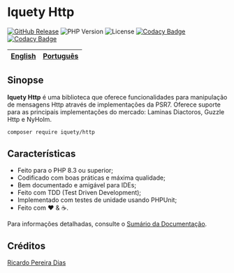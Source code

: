 # Iquety Http

[![GitHub Release](https://img.shields.io/github/release/iquety/http.svg)](https://github.com/iquety/http/releases/latest)
![PHP Version](https://img.shields.io/badge/php-%5E8.3-blue)
![License](https://img.shields.io/badge/license-MIT-blue)
[![Codacy Badge](https://app.codacy.com/project/badge/Coverage/79e22254153d45878c217b700d2c31b2)](https://app.codacy.com/gh/iquety/http/dashboard?utm_source=gh&utm_medium=referral&utm_content=&utm_campaign=Badge_coverage)
[![Codacy Badge](https://app.codacy.com/project/badge/Grade/79e22254153d45878c217b700d2c31b2)](https://app.codacy.com/gh/iquety/http/dashboard?utm_source=gh&utm_medium=referral&utm_content=&utm_campaign=Badge_grade)

[English](../../readme.md) | [Português](leiame.md)
-- | --

## Sinopse

**Iquety Http** é uma biblioteca que oferece funcionalidades para manipulação
de mensagens Http através de implementações da PSR7. Oferece suporte para as
principais implementações do mercado: Laminas Diactoros, Guzzle Http e NyHolm.

```bash
composer require iquety/http
```

## Características

- Feito para o PHP 8.3 ou superior;
- Codificado com boas práticas e máxima qualidade;
- Bem documentado e amigável para IDEs;
- Feito com TDD (Test Driven Development);
- Implementado com testes de unidade usando PHPUnit;
- Feito com :heart: &amp; :coffee:.

Para informações detalhadas, consulte o [Sumário da Documentação](indice.md).

## Créditos

[Ricardo Pereira Dias](https://www.ricardopedias.com.br)
